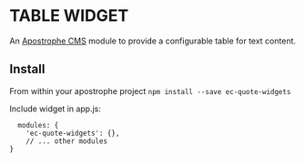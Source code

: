 # TABLE WIDGET
An [Apostrophe CMS](http://apostrophecms.org/) module to provide a configurable table for text content.



## Install
From within your apostrophe project `npm install --save ec-quote-widgets`

Include widget in app.js:

```
  modules: {
    'ec-quote-widgets': {},
    // ... other modules
}
```
